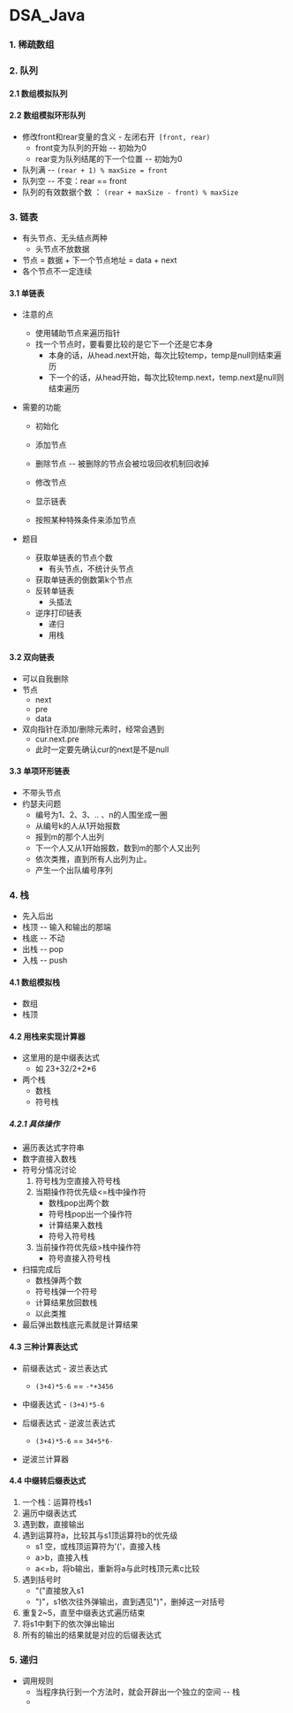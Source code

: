 # DSA_Java

### 1. 稀疏数组

### 2. 队列

#### 2.1 数组模拟队列

#### 2.2 数组模拟环形队列

- 修改front和rear变量的含义 - 左闭右开` [front, rear)`
  - front变为队列的开始 -- 初始为0
  - rear变为队列结尾的下一个位置 -- 初始为0
- 队列满 -- `(rear + 1) % maxSize = front`
- 队列空 -- 不变：rear == front
- 队列的有效数据个数 ： `(rear + maxSize - front) % maxSize`

### 3. 链表

- 有头节点、无头结点两种
  - 头节点不放数据
- 节点 = 数据 + 下一个节点地址 = data + next
- 各个节点不一定连续

#### 3.1 单链表

- 注意的点

  - 使用辅助节点来遍历指针
  - 找一个节点时，要看要比较的是它下一个还是它本身
    - 本身的话，从head.next开始，每次比较temp，temp是null则结束遍历
    - 下一个的话，从head开始，每次比较temp.next，temp.next是null则结束遍历

- 需要的功能

  - 初始化

  - 添加节点

  - 删除节点 -- 被删除的节点会被垃圾回收机制回收掉

  - 修改节点

  - 显示链表

  - 按照某种特殊条件来添加节点

- 题目

  - 获取单链表的节点个数
    - 有头节点，不统计头节点
  - 获取单链表的倒数第k个节点
  - 反转单链表
    - 头插法
  - 逆序打印链表
    - 递归
    - 用栈

#### 3.2 双向链表

- 可以自我删除
- 节点
  - next
  - pre
  - data
- 双向指针在添加/删除元素时，经常会遇到
  - cur.next.pre
  - 此时一定要先确认cur的next是不是null

#### 3.3 单项环形链表

- 不带头节点
- 约瑟夫问题
  - 编号为1、2、3、.. 、n的人围坐成一圈
  - 从编号k的人从1开始报数
  - 报到m的那个人出列
  - 下一个人又从1开始报数，数到m的那个人又出列
  - 依次类推，直到所有人出列为止。
  - 产生一个出队编号序列

### 4. 栈

- 先入后出
- 栈顶 -- 输入和输出的那端
- 栈底 -- 不动
- 出栈 -- pop
- 入栈 -- push

#### 4.1 数组模拟栈
- 数组
- 栈顶

#### 4.2 用栈来实现计算器
- 这里用的是中缀表达式
  - 如 23+32/2+2*6
- 两个栈
  - 数栈
  - 符号栈
##### 4.2.1 具体操作
  - 遍历表达式字符串
  - 数字直接入数栈
  - 符号分情况讨论
    1. 符号栈为空直接入符号栈
    2. 当期操作符优先级<=栈中操作符
       - 数栈pop出两个数
       - 符号栈pop出一个操作符
       - 计算结果入数栈
       - 符号入符号栈 
    3. 当前操作符优先级>栈中操作符
       - 符号直接入符号栈 
   - 扫描完成后
     - 数栈弹两个数
     - 符号栈弹一个符号
     - 计算结果放回数栈
     - 以此类推
   - 最后弹出数栈底元素就是计算结果

#### 4.3 三种计算表达式
- 前缀表达式 - 波兰表达式
  - `(3+4)*5-6`  ==  `-*+3456`
- 中缀表达式 - `(3+4)*5-6`
- 后缀表达式 - 逆波兰表达式
  - `(3+4)*5-6` == `34+5*6-`

- 逆波兰计算器

#### 4.4 中缀转后缀表达式
1. 一个栈：运算符栈s1
2. 遍历中缀表达式
3. 遇到数，直接输出
4. 遇到运算符a，比较其与s1顶运算符b的优先级
   - s1 空，或栈顶运算符为'('，直接入栈
   - a>b，直接入栈
   - a<=b，将b输出，重新将a与此时栈顶元素c比较
5. 遇到括号时
   - "("直接放入s1
   - ")"，s1依次往外弹输出，直到遇见")"，删掉这一对括号
6. 重复2~5，直至中缀表达式遍历结束
7. 将s1中剩下的依次弹出输出
8. 所有的输出的结果就是对应的后缀表达式

### 5. 递归
- 调用规则
  - 当程序执行到一个方法时，就会开辟出一个独立的空间 -- 栈
  - 

